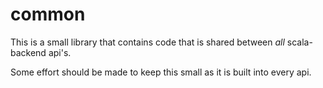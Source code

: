 # common

This is a small library that contains code that is shared between _all_ scala-backend api's.

Some effort should be made to keep this small as it is built into every api.
